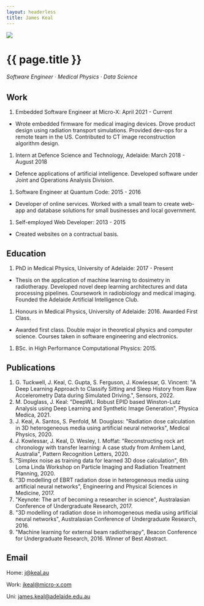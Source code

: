 ```yaml
---
layout: headerless
title: James Keal
---
```


<img class="profile-picture" src="{{ site.profile_picture }}">

# {{ page.title }}
###### Software Engineer · Medical Physics · Data Science

## Work

1. Embedded Software Engineer at Micro-X: April 2021 - Current
 - Wrote embedded firmware for medical imaging devices. Drove product design using radiation transport simulations. Provided dev-ops for a remote team in the US. Contributed to CT image reconstruction algorithm design.
1. Intern at Defence Science and Technology, Adelaide: March 2018 - August 2018
 - Defence applications of artificial intelligence. Developed software under Joint and Operations Analysis Division.
1. Software Engineer at Quantum Code: 2015 - 2016
 - Developer of online services. Worked with a small team to create web-app and database solutions for small businesses and local government.
1. Self-employed Web Developer: 2013 - 2015
 - Created websites on a contractual basis.

## Education

1. PhD in Medical Physics, University of Adelaide: 2017 - Present
 - Thesis on the application of machine learning to dosimetry in radiotherapy. Developed novel deep learning architectures and data processing pipelines. Coursework in radiobiology and medical imaging. Founded the Adelaide Artificial Intelligence Club.
1. Honours in Medical Physics, University of Adelaide: 2016. Awarded First Class.
 - Awarded first class. Double major in theoretical physics and computer science. Courses taken in software engineering and electronics.
1. BSc. in High Performance Computational Physics: 2015.

## Publications

1. G. Tuckwell, J. Keal, C. Gupta, S. Ferguson, J. Kowlessar, G. Vincent: "A Deep Learning Approach to Classify Sitting and Sleep History from Raw Accelerometry Data during Simulated Driving.", Sensors, 2022.
1. M. Douglass, J. Keal: "DeepWL: Robust EPID based Winston-Lutz Analysis using Deep Learning and Synthetic Image Generation", Physica Medica, 2021.
1. J. Keal, A. Santos, S. Penfold, M. Douglass: "Radiation dose calculation in 3D heterogeneous media using artificial neural networks", Medical Physics, 2020.
1. J. Kowlessar, J. Keal, D. Wesley, I. Moffat: "Reconstructing rock art chronology with transfer learning: A case study from Arnhem Land, Australia", Pattern Recognition Letters, 2020.
1. "Simplex noise as training data for learned 3D dose calculation", 6th Loma Linda Workshop on Particle Imaging and Radiation Treatment Planning, 2020.
1. "3D modelling of EBRT radiation dose in heterogeneous media using artificial neural networks", Engineering and Physical Sciences in Medicine, 2017.
1. "Keynote: The art of becoming a researcher in science", Australasian Conference of Undergraduate Research, 2017.
1. "3D modelling of radiation dose in inhomogeneous media using artificial neural networks", Australasian Conference of Undergraduate Research, 2016.
1. "Machine learning for external beam radiotherapy", Beacon Conference for Undergraduate Research, 2016. Winner of Best Abstract.

## Email

Home: [j@keal.au](mailto:j@keal.au)

Work: [jkeal@micro-x.com](mailto:jkeal@micro-x.com)

Uni: [james.keal@adelaide.edu.au](mailto:james.keal@adelaide.edu.au)

<!--

## Social

* [Twitter](https://twitter.com/_keeeal)
* [LinkedIn](https://www.linkedin.com/in/jkeal/)

-->
